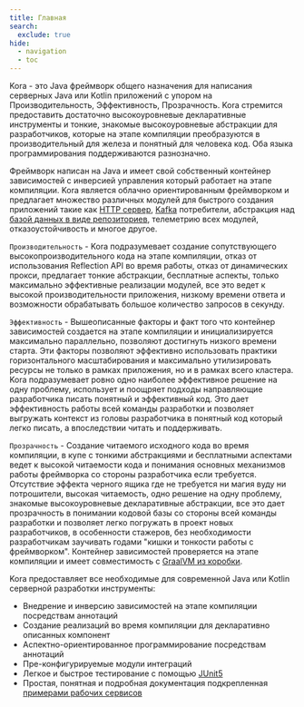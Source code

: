 ```yaml
---
title: Главная
search:
  exclude: true
hide:
  - navigation
  - toc
---
```


Kora - это Java фреймворк общего назначения для написания серверных Java или Kotlin приложений с упором на Производительность, Эффективность, Прозрачность.
Kora стремится предоставить достаточно высокоуровневые декларативные инструменты и тонкие, знакомые высокоуровневые абстракции для разработчиков, 
которые на этапе компиляции преобразуются в производительный для железа и понятный для человека код.
Оба языка программирования поддерживаются разнозначно.

Фреймворк написан на Java и имеет свой собственный контейнер зависимостей с инверсией управления который работает на этапе компиляции.
Kora является облачно ориентированным фреймворком и предлагает
множество различных модулей для быстрого создания приложений такие как [HTTP сервер](documentation/http-server.md), 
[Kafka](documentation/kafka.md) потребители, абстракция над [базой данных в виде репозиториев](documentation/database-common.md), телеметрию всех модулей, отказоустойчивость 
и многое другое.

`Производительность` - Kora подразумевает создание сопутствующего высокопроизводительного кода на этапе компиляции, 
отказ от использования Reflection API во время работы, отказ от динамических прокси, предлагает тонкие абстракции, бесплатные аспекты,
только максимально эффективные реализации модулей, все это ведет к высокой производительности приложения, 
низкому времени ответа и возможности обрабатывать большое количество запросов в секунду.

`Эффективность` - Вышеописанные факторы и факт того что контейнер зависимостей создается 
на этапе компиляции и инициализируется максимально параллельно, позволяют достигнуть низкого времени старта.
Эти факторы позволяют эффективно использовать практики горизонтального масштабирования 
и максимально утилизировать ресурсы не только в рамках приложения, но и в рамках всего кластера.
Kora подразумевает ровно одно наиболее эффективное решение на одну проблему, 
использует и поощряет подходы направляющие разработчика писать понятный и эффективный код.
Это дает эффективность работы всей команды разработки
и позволяет выгружать контекст из головы разработчика в понятный код который легко писать, а впоследствии читать и поддерживать.

`Прозрачность` - Создание читаемого исходного кода во время компиляции, 
в купе с тонкими абстракциями и бесплатными аспектами ведет к высокой читаемости кода 
и понимания основных механизмов работы фреймворка со стороны разработчика если требуется.
Отсутствие эффекта черного ящика где не требуется ни магия вуду ни потрошители,
высокая читаемость, одно решение на одну проблему, знакомые высокоуровневые декларативные абстракции,
все это дает прозрачность в понимании кодовой базы со стороны всей команды разработки и позволяет легко погружать
в проект новых разработчиков, в особенности стажеров, без необходимости разработчикам заучивать годами "кишки и тонкости работы с фреймворком".
Контейнер зависимостей проверяется на этапе компиляции и имеет совместимость с [GraalVM из коробки](documentation/graalvm-native.md).

Kora предоставляет все необходимые для современной Java или Kotlin серверной разработки инструменты:

- Внедрение и инверсию зависимостей на этапе компиляции посредствам аннотаций
- Создание реализаций во время компиляции для декларативно описанных компонент
- Аспектно-ориентированное программирование посредствам аннотаций
- Пре-конфигурируемые модули интеграций
- Легкое и быстрое тестирование с помощью [JUnit5](documentation/junit5.md)
- Простая, понятная и подробная документация подкрепленная [примерами рабочих сервисов](examples/kora-examples.md)
